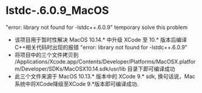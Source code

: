 # lstdc-.6.0.9_MacOS
"error: library not found for -lstdc++.6.0.9"   temporary solve this problem

- 该项目用于暂时性解决 MacOS 10.14.* 中升级 XCode 至 10.* 版本后编译C++相关代码时出现的报错 "error: library not found for -lstdc++.6.0.9"
- 将项目中的三个文件拷贝到 /Applications/Xcode.app/Contents/Developer/Platforms/MacOSX.platform/Developer/SDKs/MacOSX10.14.sdk/usr/lib 目录下即可编译成功
- 此三个文件来源于 MacOS 10.13.* 版本中的 XCode 9.* sdk, 换句话说，Mac系统中将XCode降级至XCode 9.*版本即可编译成功.
